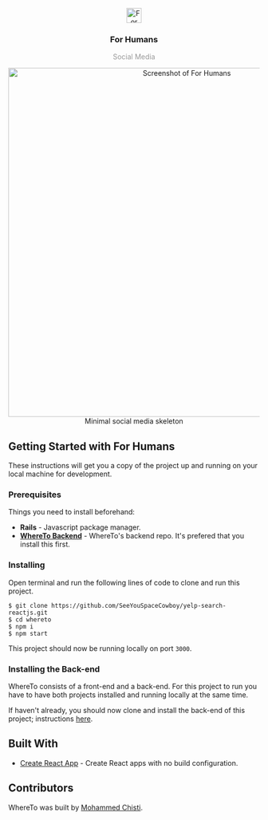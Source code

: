 <p align="center">
  <img
    src="https://user-images.githubusercontent.com/7621982/32417579-9f36cc7e-c229-11e7-8f36-add9295e60d3.png"
    alt="For Humans Rails"
    width="30" />
</p>
<h3 align="center">
  For Humans
</h3>
<p align="center" style="color: #999;">Social Media</p>

<p align="center">
  <img
    src="https://user-images.githubusercontent.com/7621982/32417551-453dcb8c-c229-11e7-89ff-c1409b1b5207.png"
    alt="Screenshot of For Humans"
    width="700" />
    </br>
    Minimal social media skeleton
</p>

## Getting Started with For Humans
These instructions will get you a copy of the project up and running on your local machine for development.

### Prerequisites
Things you need to install beforehand:
* **Rails** - Javascript package manager.
* [**WhereTo Backend**](https://github.com/SeeYouSpaceCowboy/yelp-search-nodejs.git) - WhereTo's backend repo. It's prefered that you install this first.

### Installing

Open terminal and run the following lines of code to clone and run this project.

 ```shell
 $ git clone https://github.com/SeeYouSpaceCowboy/yelp-search-reactjs.git
 $ cd whereto
 $ npm i
 $ npm start
 ```
 This project should now be running locally on port `3000`.

### Installing the Back-end
WhereTo consists of a front-end and a back-end. For this project to run you have to have both projects installed and running locally at the same time.

If haven't already, you should now clone and install the back-end of this project; instructions [here](https://github.com/SeeYouSpaceCowboy/yelp-search-nodejs.git).

## Built With
* [Create React App](https://github.com/facebookincubator/create-react-app) - Create React apps with no build configuration.

## Contributors
WhereTo was built by [Mohammed Chisti](http://mohammedchisti.com).
